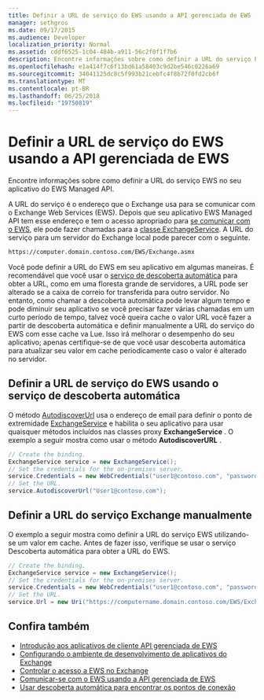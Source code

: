```yaml
---
title: Definir a URL de serviço do EWS usando a API gerenciada de EWS
manager: sethgros
ms.date: 09/17/2015
ms.audience: Developer
localization_priority: Normal
ms.assetid: cddf6525-1c04-484b-a911-56c2f0f1f7b6
description: Encontre informações sobre como definir a URL do serviço EWS no seu aplicativo do EWS Managed API.
ms.openlocfilehash: e1a414f7c6f13bd61a58403c9d2be546c0226a69
ms.sourcegitcommit: 34041125dc8c5f993b21cebfc4f8b72f0fd2cb6f
ms.translationtype: MT
ms.contentlocale: pt-BR
ms.lasthandoff: 06/25/2018
ms.locfileid: "19750819"
---
```

# <a name="set-the-ews-service-url-by-using-the-ews-managed-api"></a>Definir a URL de serviço do EWS usando a API gerenciada de EWS

Encontre informações sobre como definir a URL do serviço EWS no seu aplicativo do EWS Managed API.
  
A URL do serviço é o endereço que o Exchange usa para se comunicar com o Exchange Web Services (EWS). Depois que seu aplicativo EWS Managed API tem esse endereço e tem o acesso apropriado para [se comunicar com o EWS](how-to-communicate-with-ews-by-using-the-ews-managed-api.md), ele pode fazer chamadas para a [classe ExchangeService](http://msdn.microsoft.com/en-us/library/microsoft.exchange.webservices.data.exchangeservice%28v=exchg.80%29.aspx). A URL do serviço para um servidor do Exchange local pode parecer com o seguinte. 
  
```HTML
https://computer.domain.contoso.com/EWS/Exchange.asmx
```

Você pode definir a URL do EWS em seu aplicativo em algumas maneiras. É recomendável que você usar o [serviço de descoberta automática](http://msdn.microsoft.com/library/39726b67-2eb2-451b-9307-cfd0b518b55c%28Office.15%29.aspx) para obter a URL, como em uma floresta grande de servidores, a URL pode ser alterado se a caixa de correio for transferida para outro servidor. No entanto, como chamar a descoberta automática pode levar algum tempo e pode diminuir seu aplicativo se você precisar fazer várias chamadas em um curto período de tempo, talvez você queira cache o valor URL você fazer a partir de descoberta automática e definir manualmente a URL do serviço do EWS com esse cache va Lue. Isso irá melhorar o desempenho do seu aplicativo; apenas certifique-se de que você usar descoberta automática para atualizar seu valor em cache periodicamente caso o valor é alterado no servidor. 
  
## <a name="set-the-ews-service-url-by-using-the-autodiscover-service"></a>Definir a URL de serviço do EWS usando o serviço de descoberta automática
<a name="bk_SetURLusingAutoDiscover"> </a>

O método [AutodiscoverUrl](http://msdn.microsoft.com/en-us/library/microsoft.exchange.webservices.data.exchangeservice.autodiscoverurl%28v=exchg.80%29.aspx) usa o endereço de email para definir o ponto de extremidade [ExchangeService](http://msdn.microsoft.com/en-us/library/microsoft.exchange.webservices.data.exchangeservice%28v=exchg.80%29.aspx) e habilita o seu aplicativo para usar quaisquer métodos incluídos nas classes proxy **ExchangeService** . O exemplo a seguir mostra como usar o método **AutodiscoverURL** . 
  
```cs
// Create the binding.
ExchangeService service = new ExchangeService();
// Set the credentials for the on-premises server.
service.Credentials = new WebCredentials("user1@contoso.com", "password");
// Set the URL.
service.AutodiscoverUrl("User1@contoso.com");

```

## <a name="set-the-exchange-service-url-manually"></a>Definir a URL do serviço Exchange manualmente
<a name="bk_SetURLmanually"> </a>

O exemplo a seguir mostra como definir a URL do serviço EWS utilizando-se um valor em cache. Antes de fazer isso, verifique se usar o serviço Descoberta automática para obter a URL do EWS.
  
```cs
// Create the binding.
ExchangeService service = new ExchangeService();
// Set the credentials for the on-premises server.
service.Credentials = new WebCredentials("user1@contoso.com", "password");
// Set the URL.
service.Url = new Uri("https://computername.domain.contoso.com/EWS/Exchange.asmx");

```

## <a name="see-also"></a>Confira também

- [Introdução aos aplicativos de cliente API gerenciada de EWS](get-started-with-ews-managed-api-client-applications.md)   
- [Configurando o ambiente de desenvolvimento de aplicativos do Exchange](setting-up-your-exchange-application-development-environment.md)   
- [Controlar o acesso a EWS no Exchange](how-to-control-access-to-ews-in-exchange.md) 
- [Comunicar-se com o EWS usando a API gerenciada de EWS](how-to-communicate-with-ews-by-using-the-ews-managed-api.md)  
- [Usar descoberta automática para encontrar os pontos de conexão](how-to-use-autodiscover-to-find-connection-points.md)
    

